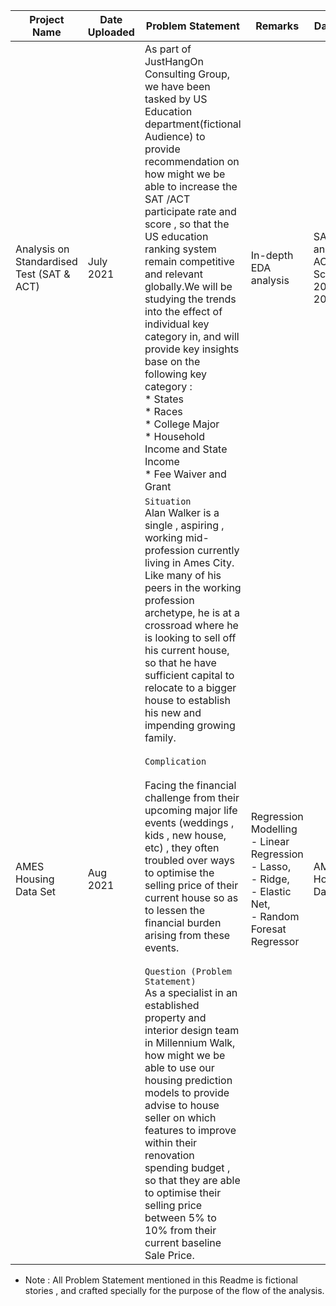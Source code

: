 | Project Name | Date Uploaded | Problem Statement | Remarks | Dataset |
|---|---|---|---|---|
| Analysis on Standardised Test (SAT & ACT) | July 2021 | As part of JustHangOn Consulting Group, we have been tasked by US Education department(fictional Audience) to provide recommendation on how might we be able to increase the SAT /ACT participate rate and score , so that the US education ranking system remain competitive and relevant globally.We will be studying the trends into the effect of individual key category in, and will provide key insights base on the following key category : <br> * States <br> * Races <br> * College Major <br> * Household Income and State Income <br> * Fee Waiver and Grant | In-depth EDA analysis | SAT and ACT Score 2018 , 2019 |
| AMES Housing Data Set | Aug 2021 | `Situation`<br> Alan Walker is a single , aspiring , working mid-profession currently living in Ames City. Like many of his peers in the working profession archetype, he is at a crossroad where he is looking to sell off his current house, so that he have sufficient capital to relocate to a bigger house to establish his new and impending growing family.<br><br>`Complication`<br><br> Facing the financial challenge from their upcoming major life events (weddings , kids , new house, etc) , they often troubled over ways to optimise the selling price of their current house so as to lessen the financial burden arising from these events.<br><br>`Question (Problem Statement)`<br> As a specialist in an established property and interior design team in Millennium Walk, how might we be able to use our housing prediction models to provide advise to house seller on which features to improve within their renovation spending budget , so that they are able to optimise their selling price between 5% to 10% from their current baseline Sale Price. | Regression Modelling<br>- Linear Regression<br>- Lasso,<br>- Ridge, <br>- Elastic Net,<br>- Random Foresat Regressor | AMES Housing Dataset |

* Note : All Problem Statement mentioned in this Readme is fictional stories , and crafted specially for the purpose of the flow of the analysis.
